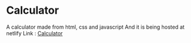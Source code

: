 # Calculator
A calculator made from html, css and javascript
And it is being hosted at netlify 
Link  : [Calculator](https://calculator1322.netlify.app/)
